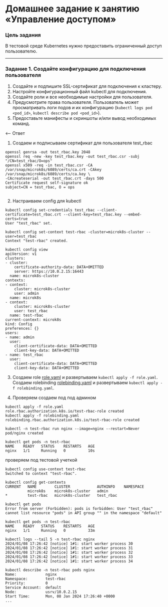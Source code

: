 # Домашнее задание к занятию «Управление доступом»

### Цель задания

В тестовой среде Kubernetes нужно предоставить ограниченный доступ пользователю.

------

### Задание 1. Создайте конфигурацию для подключения пользователя

1. Создайте и подпишите SSL-сертификат для подключения к кластеру.
2. Настройте конфигурационный файл kubectl для подключения.
3. Создайте роли и все необходимые настройки для пользователя.
4. Предусмотрите права пользователя. Пользователь может просматривать логи подов и их конфигурацию (`kubectl logs pod <pod_id>`, `kubectl describe pod <pod_id>`).
5. Предоставьте манифесты и скриншоты и/или вывод необходимых команд.

<-- Ответ

1. Создаем и подписываем сертификат для пользователя test_rbac

```commandline
openssl genrsa -out test_rbac.key 2048
openssl req -new -key test_rbac.key -out test_rbac.csr -subj "/CN=test_rbac/O=ops"
openssl x509 -req -in test_rbac.csr -CA /var/snap/microk8s/6089/certs/ca.crt -CAkey /var/snap/microk8s/6089/certs/ca.key \
-CAcreateserial -out test_rbac.crt -days 500
Certificate request self-signature ok
subject=CN = test_rbac, O = ops


```
2. Настраиваем config для kubectl

```commandline
kubectl config set-credentials test_rbac --client-certificate=test_rbac.crt --client-key=test_rbac.key --embed-certs=true
User "test_rbac" set.

kubectl config set-context test-rbac -cluster=microk8s-cluster --user=test_rbac
Context "test-rbac" created.

kubectl config view 
apiVersion: v1
clusters:
- cluster:
    certificate-authority-data: DATA+OMITTED
    server: https://10.0.2.15:16443
  name: microk8s-cluster
contexts:
- context:
    cluster: microk8s-cluster
    user: admin
  name: microk8s
- context:
    cluster: microk8s-cluster
    user: test_rbac
  name: test-rbac
current-context: microk8s
kind: Config
preferences: {}
users:
- name: admin
  user:
    client-certificate-data: DATA+OMITTED
    client-key-data: DATA+OMITTED
- name: test_rbac
  user:
    client-certificate-data: DATA+OMITTED
    client-key-data: DATA+OMITTED
```

3. Cоздаем role [role.yaml](role.yaml) и развертываем `kubectl apply -f role.yaml`.
   Cоздаем rolebinding [rolebinding.yaml](rolebinding.yaml) и развертываем `kubectl apply -f rolebinding.yaml`.

4. Проверяем
создаем под под админом
```commandline
kubectl apply -f role.yaml 
role.rbac.authorization.k8s.io/test-rbac-role created
kubectl apply -f rolebinding.yaml 
rolebinding.rbac.authorization.k8s.io/test-rbac-role created

kubectl -n test-rbac run nginx --image=nginx --restart=Never
pod/nginx created

kubectl get pods -n test-rbac
NAME    READY   STATUS    RESTARTS   AGE
nginx   1/1     Running   0          10s
```
проверяем под тестовой учеткой
```commandline
kubectl config use-context test-rbac 
Switched to context "test-rbac".

kubectl config get-contexts 
CURRENT   NAME        CLUSTER            AUTHINFO    NAMESPACE
          microk8s    microk8s-cluster   admin       
*         test-rbac   microk8s-cluster   test_rbac  

kubectl get pods
Error from server (Forbidden): pods is forbidden: User "test_rbac" cannot list resource "pods" in API group "" in the namespace "default"

kubectl get pods -n test-rbac
NAME    READY   STATUS    RESTARTS   AGE
nginx   1/1     Running   0          33m

kubectl logs --tail 5 -n test-rbac nginx 
2024/01/08 17:26:42 [notice] 1#1: start worker process 30
2024/01/08 17:26:42 [notice] 1#1: start worker process 31
2024/01/08 17:26:42 [notice] 1#1: start worker process 32
2024/01/08 17:26:42 [notice] 1#1: start worker process 33
2024/01/08 17:26:42 [notice] 1#1: start worker process 34

kubectl describe -n test-rbac pods nginx 
Name:             nginx
Namespace:        test-rbac
Priority:         0
Service Account:  default
Node:             usrv/10.0.2.15
Start Time:       Mon, 08 Jan 2024 17:26:40 +0000
...
```